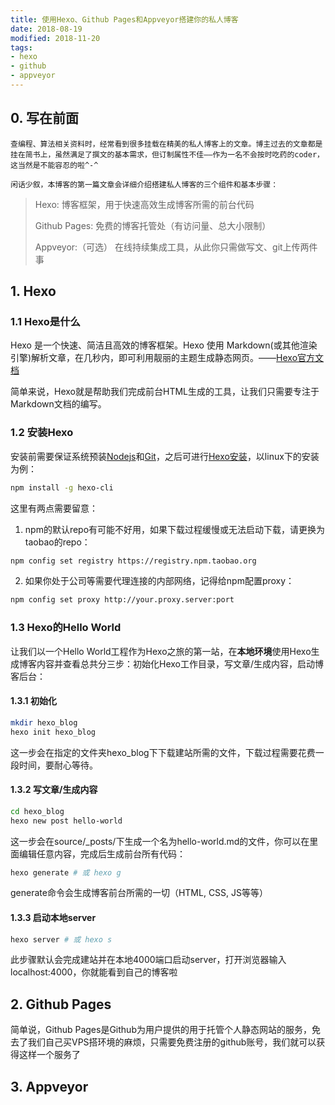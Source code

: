 ```yaml
---
title: 使用Hexo、Github Pages和Appveyor搭建你的私人博客
date: 2018-08-19
modified: 2018-11-20
tags:
- hexo
- github
- appveyor
---
```






## 0. 写在前面

	查编程、算法相关资料时，经常看到很多挂载在精美的私人博客上的文章。博主过去的文章都是挂在简书上，虽然满足了撰文的基本需求，但订制属性不佳——作为一名不会按时吃药的coder，这当然是不能容忍的啦^-^

	闲话少叙，本博客的第一篇文章会详细介绍搭建私人博客的三个组件和基本步骤：

> Hexo: 博客框架，用于快速高效生成博客所需的前台代码
>
> Github Pages: 免费的博客托管处（有访问量、总大小限制）
>
> Appveyor:（可选） 在线持续集成工具，从此你只需做写文、git上传两件事

## 1. Hexo

### 1.1 Hexo是什么

Hexo 是一个快速、简洁且高效的博客框架。Hexo 使用 Markdown(或其他渲染引擎)解析文章，在几秒内，即可利用靓丽的主题生成静态网页。——[Hexo官方文档](https://hexo.io/zh-cn/docs/index.html)

简单来说，Hexo就是帮助我们完成前台HTML生成的工具，让我们只需要专注于Markdown文档的编写。

### 1.2 安装Hexo

安装前需要保证系统预装[Nodejs](https://nodejs.org/zh-cn/)和[Git](https://git-scm.com/book/en/v2/Getting-Started-Installing-Git)，之后可进行[Hexo安装](https://hexo.io/zh-cn/docs/index.html)，以linux下的安装为例：

```bash
npm install -g hexo-cli
```

这里有两点需要留意：

1. npm的默认repo有可能不好用，如果下载过程缓慢或无法启动下载，请更换为taobao的repo：

```bash
npm config set registry https://registry.npm.taobao.org
```

2. 如果你处于公司等需要代理连接的内部网络，记得给npm配置proxy：

```bash
npm config set proxy http://your.proxy.server:port
```

### 1.3 Hexo的Hello World

让我们以一个Hello World工程作为Hexo之旅的第一站，在**本地环境**使用Hexo生成博客内容并查看总共分三步：初始化Hexo工作目录，写文章/生成内容，启动博客后台：

#### 1.3.1 初始化

```bash
mkdir hexo_blog
hexo init hexo_blog
```

这一步会在指定的文件夹hexo_blog下下载建站所需的文件，下载过程需要花费一段时间，要耐心等待。

#### 1.3.2 写文章/生成内容

```bash
cd hexo_blog
hexo new post hello-world
```

这一步会在source/_posts/下生成一个名为hello-world.md的文件，你可以在里面编辑任意内容，完成后生成前台所有代码：

```bash
hexo generate # 或 hexo g
```

generate命令会生成博客前台所需的一切（HTML, CSS, JS等等）

#### 1.3.3 启动本地server

```bash
hexo server # 或 hexo s
```

此步骤默认会完成建站并在本地4000端口启动server，打开浏览器输入localhost:4000，你就能看到自己的博客啦

## 2. Github Pages

简单说，Github Pages是Github为用户提供的用于托管个人静态网站的服务，免去了我们自己买VPS搭环境的麻烦，只需要免费注册的github账号，我们就可以获得这样一个服务了

## 3. Appveyor



